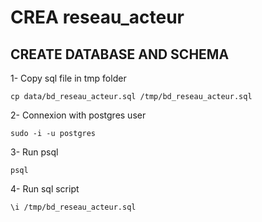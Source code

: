# CREA reseau_acteur

## CREATE DATABASE AND SCHEMA
1- Copy sql file in tmp folder
```
cp data/bd_reseau_acteur.sql /tmp/bd_reseau_acteur.sql
```
2- Connexion with postgres user
```
sudo -i -u postgres
```
3- Run psql
```
psql
```
4- Run sql script
```
\i /tmp/bd_reseau_acteur.sql
```
